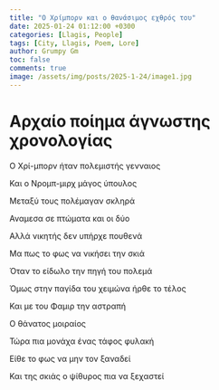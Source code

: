 ```yaml
---
title: "Ο Χρίμπορν και ο θανάσιμος εχθρός του"
date: 2025-01-24 01:12:00 +0300
categories: [Llagis, People]
tags: [City, Llagis, Poem, Lore]
author: Grumpy Gm
toc: false
comments: true
image: /assets/img/posts/2025-1-24/image1.jpg
---
```


# Αρχαίο ποίημα άγνωστης χρονολογίας

Ο Xρί-μπορν ήταν πολεμιστής γενναιος

Και ο Nρομπ-μιρχ μάγος ύπουλος

Μεταξύ τους πολέμαγαν σκληρά

Αναμεσα σε πτώματα και οι δύο

Αλλά νικητής δεν υπήρχε πουθενά

Μα πως το φως να νικήσει την σκιά

Όταν το είδωλο την πηγή του πολεμά

Όμως στην παγίδα του χειμώνα ήρθε το τέλος

Και με του Φαμιρ την αστραπή

Ο θάνατος μοιραίος

Τώρα πια μονάχα ένας τάφος φυλακή

Είθε το φως να μην τον ξαναδεί

Και της σκιάς ο ψίθυρος πια να ξεχαστεί